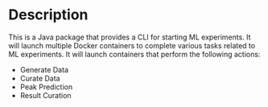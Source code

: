 # Description

This is a Java package that provides a CLI for starting ML experiments. It will launch multiple Docker containers to complete various tasks related to ML experiments. It will launch containers that perform the following actions:

* Generate Data
* Curate Data
* Peak Prediction
* Result Curation
